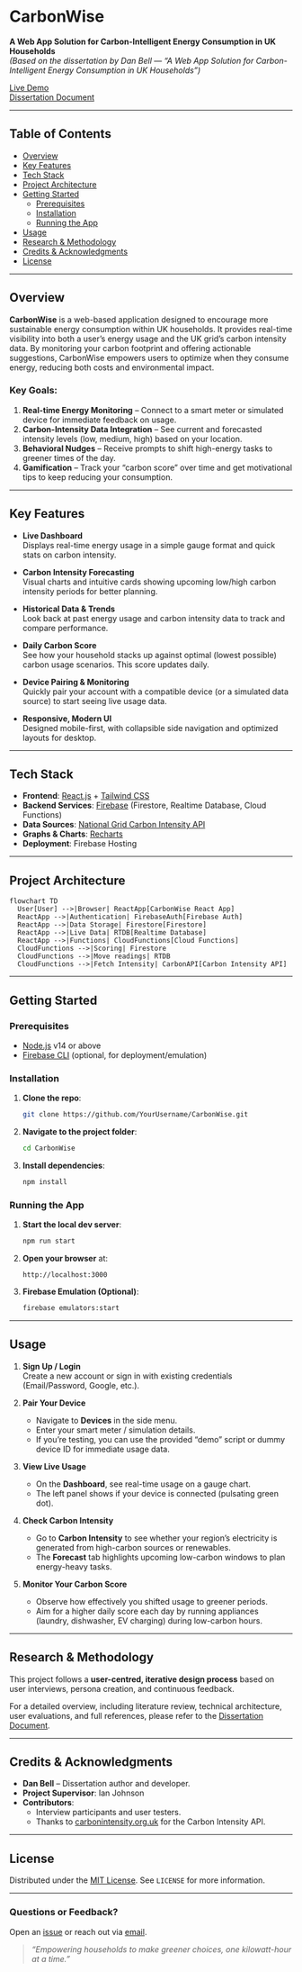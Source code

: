 # CarbonWise

**A Web App Solution for Carbon-Intelligent Energy Consumption in UK Households**  
*(Based on the dissertation by Dan Bell — “A Web App Solution for Carbon-Intelligent Energy Consumption in UK Households”)*

[Live Demo](https://carbonwise-c60a4.web.app)  
[Dissertation Document](./Dissertation.pdf) <!-- Update link if hosting the PDF in the repo -->

---

## Table of Contents

- [Overview](#overview)
- [Key Features](#key-features)
- [Tech Stack](#tech-stack)
- [Project Architecture](#project-architecture)
- [Getting Started](#getting-started)
  - [Prerequisites](#prerequisites)
  - [Installation](#installation)
  - [Running the App](#running-the-app)
- [Usage](#usage)
- [Research & Methodology](#research--methodology)
- [Credits & Acknowledgments](#credits--acknowledgments)
- [License](#license)

---

## Overview

**CarbonWise** is a web-based application designed to encourage more sustainable energy consumption within UK households. It provides real-time visibility into both a user’s energy usage and the UK grid’s carbon intensity data. By monitoring your carbon footprint and offering actionable suggestions, CarbonWise empowers users to optimize when they consume energy, reducing both costs and environmental impact.

### Key Goals:
1. **Real-time Energy Monitoring** – Connect to a smart meter or simulated device for immediate feedback on usage.
2. **Carbon-Intensity Data Integration** – See current and forecasted intensity levels (low, medium, high) based on your location.
3. **Behavioral Nudges** – Receive prompts to shift high-energy tasks to greener times of the day.
4. **Gamification** – Track your “carbon score” over time and get motivational tips to keep reducing your consumption.

---

## Key Features

- **Live Dashboard**  
  Displays real-time energy usage in a simple gauge format and quick stats on carbon intensity.

- **Carbon Intensity Forecasting**  
  Visual charts and intuitive cards showing upcoming low/high carbon intensity periods for better planning.

- **Historical Data & Trends**  
  Look back at past energy usage and carbon intensity data to track and compare performance.

- **Daily Carbon Score**  
  See how your household stacks up against optimal (lowest possible) carbon usage scenarios. This score updates daily.

- **Device Pairing & Monitoring**  
  Quickly pair your account with a compatible device (or a simulated data source) to start seeing live usage data.

- **Responsive, Modern UI**  
  Designed mobile-first, with collapsible side navigation and optimized layouts for desktop.

---

## Tech Stack

- **Frontend**: [React.js](https://reactjs.org/) + [Tailwind CSS](https://tailwindcss.com/)
- **Backend Services**: [Firebase](https://firebase.google.com/) (Firestore, Realtime Database, Cloud Functions)
- **Data Sources**: [National Grid Carbon Intensity API](https://carbonintensity.org.uk/)
- **Graphs & Charts**: [Recharts](https://recharts.org/)
- **Deployment**: Firebase Hosting

---

## Project Architecture

```mermaid
flowchart TD
  User[User] -->|Browser| ReactApp[CarbonWise React App]
  ReactApp -->|Authentication| FirebaseAuth[Firebase Auth]
  ReactApp -->|Data Storage| Firestore[Firestore]
  ReactApp -->|Live Data| RTDB[Realtime Database]
  ReactApp -->|Functions| CloudFunctions[Cloud Functions]
  CloudFunctions -->|Scoring| Firestore
  CloudFunctions -->|Move readings| RTDB
  CloudFunctions -->|Fetch Intensity| CarbonAPI[Carbon Intensity API]
```

---

## Getting Started

### Prerequisites

- [Node.js](https://nodejs.org/) v14 or above  
- [Firebase CLI](https://firebase.google.com/docs/cli) (optional, for deployment/emulation)

### Installation

1. **Clone the repo**:
   ```bash
   git clone https://github.com/YourUsername/CarbonWise.git
   ```
2. **Navigate to the project folder**:
   ```bash
   cd CarbonWise
   ```
3. **Install dependencies**:
   ```bash
   npm install
   ```

### Running the App

1. **Start the local dev server**:
   ```bash
   npm run start
   ```
2. **Open your browser** at:
   ```
   http://localhost:3000
   ```
3. **Firebase Emulation (Optional)**:
   ```bash
   firebase emulators:start
   ```

---

## Usage

1. **Sign Up / Login**  
   Create a new account or sign in with existing credentials (Email/Password, Google, etc.).

2. **Pair Your Device**  
   - Navigate to **Devices** in the side menu.  
   - Enter your smart meter / simulation details.  
   - If you’re testing, you can use the provided “demo” script or dummy device ID for immediate usage data.

3. **View Live Usage**  
   - On the **Dashboard**, see real-time usage on a gauge chart.  
   - The left panel shows if your device is connected (pulsating green dot).

4. **Check Carbon Intensity**  
   - Go to **Carbon Intensity** to see whether your region’s electricity is generated from high-carbon sources or renewables.  
   - The **Forecast** tab highlights upcoming low-carbon windows to plan energy-heavy tasks.

5. **Monitor Your Carbon Score**  
   - Observe how effectively you shifted usage to greener periods.  
   - Aim for a higher daily score each day by running appliances (laundry, dishwasher, EV charging) during low-carbon hours.

---

## Research & Methodology

This project follows a **user-centred, iterative design process** based on user interviews, persona creation, and continuous feedback.

For a detailed overview, including literature review, technical architecture, user evaluations, and full references, please refer to the [Dissertation Document](./Dissertation.pdf).

---

## Credits & Acknowledgments

- **Dan Bell** – Dissertation author and developer.  
- **Project Supervisor**: Ian Johnson  
- **Contributors**:  
  - Interview participants and user testers.  
  - Thanks to [carbonintensity.org.uk](https://carbonintensity.org.uk/) for the Carbon Intensity API.

---

## License

Distributed under the [MIT License](LICENSE). See `LICENSE` for more information.

---

### Questions or Feedback?

Open an [issue](https://github.com/YourUsername/CarbonWise/issues) or reach out via [email](mailto:you@example.com).

> _“Empowering households to make greener choices, one kilowatt-hour at a time.”_

